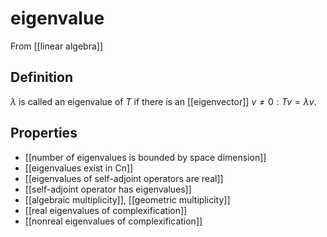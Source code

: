 # eigenvalue
From [[linear algebra]]

## Definition
$\lambda$ is called an eigenvalue of $T$ if there is an  [[eigenvector]] $v \ne 0: Tv = \lambda v$.

## Properties
- [[number of eigenvalues is bounded by space dimension]]
- [[eigenvalues exist in Cn]]
- [[eigenvalues of self-adjoint operators are real]]
- [[self-adjoint operator has eigenvalues]]
- [[algebraic multiplicity]], [[geometric multiplicity]]
- [[real eigenvalues of complexification]]
- [[nonreal eigenvalues of complexification]]